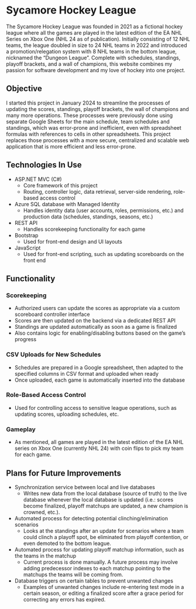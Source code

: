 # Sycamore Hockey League
The Sycamore Hockey League was founded in 2021 as a fictional hockey league where all the games are played in the latest edition of the EA NHL Series on Xbox One (NHL 24 as of publication). Initially consisting of 12 NHL teams, the league doubled in size to 24 NHL teams in 2022 and introduced a promotion/relegation system with 8 NHL teams in the bottom league, nicknamed the “Dungeon League”.
Complete with schedules, standings, playoff brackets, and a wall of champions, this website combines my passion for software development and my love of hockey into one project.

## Objective
I started this project in January 2024 to streamline the processes of updating the scores, standings, playoff brackets, the wall of champions and many more operations. These processes were previously done using separate Google Sheets for the main schedule, team schedules and standings, which was error-prone and inefficient, even with spreadsheet formulas with references to cells in other spreadsheets. This project replaces those processes with a more secure, centralized and scalable web application that is more efficient and less error-prone.

## Technologies In Use
- ASP.NET MVC (C#)
  - Core framework of this project
  - Routing, controller logic, data retrieval, server-side rendering, role-based access control
- Azure SQL database with Managed Identity
  - Handles identity data (user accounts, roles, permissions, etc.) and production data (schedules, standings, seasons, etc.)
- REST API
  - Handles scorekeeping functionality for each game
- Bootstrap
  - Used for front-end design and UI layouts
- JavaScript
  - Used for front-end scripting, such as updating scoreboards on the front end

## Functionality
### Scorekeeping
- Authorized users can update the scores as appropriate via a custom scoreboard controller interface
- Scores are then updated on the backend via a dedicated REST API
- Standings are updated automatically as soon as a game is finalized
- Also contains logic for enabling/disabling buttons based on the game’s progress

### CSV Uploads for New Schedules
- Schedules are prepared in a Google spreadsheet, then adapted to the specified columns in CSV format and uploaded when ready
- Once uploaded, each game is automatically inserted into the database

### Role-Based Access Control
- Used for controlling access to sensitive league operations, such as updating scores, uploading schedules, etc.

### Gameplay
- As mentioned, all games are played in the latest edition of the EA NHL series on Xbox One (currently NHL 24) with coin flips to pick my team for each game.

## Plans for Future Improvements
- Synchronization service between local and live databases
  - Writes new data from the local database (source of truth) to the live database whenever the local database is updated (i.e.: scores become finalized, playoff matchups are updated, a new champion is crowned, etc.).
- Automated process for detecting potential clinching/elimination scenarios
  - Looks at the standings after an update for scenarios where a team could clinch a playoff spot, be eliminated from playoff contention, or even demoted to the bottom league.
- Automated process for updating playoff matchup information, such as the teams in the matchup
  - Current process is done manually. A future process may involve adding predecessor indexes to each matchup pointing to the matchups the teams will be coming from.
- Database triggers on certain tables to prevent unwanted changes
  - Examples of unwanted changes include re-entering test mode in a certain season, or editing a finalized score after a grace period for correcting any errors has expired.
